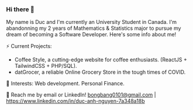 ### Hi there 👋

My name is Duc and I'm currently an University Student in Canada. I'm abandonning my 2 years of Mathematics & Statistics major to pursue my dream of becoming a Software Developer. Here's some info about me!

⚡ Current Projects: 
- Coffee Style, a cutting-edge website for coffee enthusiasts. (ReactJS + TailwindCSS + PHP/SQL).
- datGrocer, a reliable Online Grocery Store in the tough times of COVID.

🌱 Interests:
Web development.
Personal Finance.

💬 Reach me by email or LinkedIn! bongbang0101@gmail.com | https://www.linkedin.com/in/duc-anh-nguyen-7a348a18b
